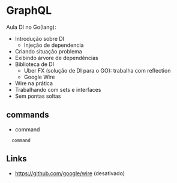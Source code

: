 # GraphQL

Aula DI no Go(lang):

- Introdução sobre DI
  - Injeção de dependencia
- Criando situação problema
- Exibindo árvore de dependências
- Biblioteca de DI
  - Uber FX (solução de DI para o GO): trabalha com reflection
  - Google Wire
- Wire na prática
- Trabalhando com sets e interfaces
- Sem pontas soltas

## commands

- command

```
  command
```

## Links

- https://github.com/google/wire (desativado)
